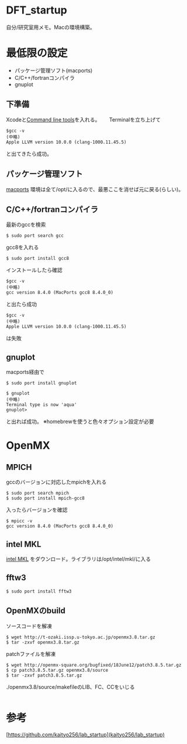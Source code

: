 # DFT_startup
自分/研究室用メモ。Macの環境構築。
# 最低限の設定
- パッケージ管理ソフト(macports)
- C/C++/fortranコンパイラ
- gnuplot
## 下準備
Xcodeと[Command line tools](https://developer.apple.com/download/more/?=command%20line%20tools)を入れる。　　
Terminalを立ち上げて
```shell script
$gcc -v
(中略)
Apple LLVM version 10.0.0 (clang-1000.11.45.5)
```
と出てきたら成功。
## パッケージ管理ソフト
[macports](https://github.com/macports/macports-base/releases/tag/v2.6.3)
環境は全て/opt/に入るので、最悪ここを消せば元に戻る(らしい)。
## C/C++/fortranコンパイラ
最新のgccを検索
```shell script
$ sudo port search gcc
```
gcc8を入れる
```shell script
$ sudo port install gcc8
```
インストールしたら確認
```shell script
$gcc -v
(中略)
gcc version 8.4.0 (MacPorts gcc8 8.4.0_0) 
```
と出たら成功
```shell script
$gcc -v
(中略)
Apple LLVM version 10.0.0 (clang-1000.11.45.5)
```
は失敗
## gnuplot
macports経由で
```shell script
$ sudo port install gnuplot
```
```shell script
$ gnuplot
(中略)
Terminal type is now 'aqua'
gnuplot> 
```
と出れば成功。
※homebrewを使うと色々オプション設定が必要
# OpenMX
## MPICH
gccのバージョンに対応したmpichを入れる
```shell script
$ sudo port search mpich
$ sudo port install mpich-gcc8
```
入ったらバージョンを確認
```shell script
$ mpicc -v
gcc version 8.4.0 (MacPorts gcc8 8.4.0_0) 
```
## intel MKL
[intel MKL](https://software.intel.com/content/www/us/en/develop/documentation/get-started-with-mkl-for-macos/top.html)
をダウンロード。ライブラリは/opt/intel/mkl/に入る
## fftw3
```shell script
$ sudo port install fftw3
```
## OpenMXのbuild
ソースコードを解凍
```shell script
$ wget http://t-ozaki.issp.u-tokyo.ac.jp/openmx3.8.tar.gz
$ tar -zxvf openmx3.8.tar.gz
```
patchファイルを解凍
```shell script
$ wget http://openmx-square.org/bugfixed/18June12/patch3.8.5.tar.gz
$ cp patch3.8.5.tar.gz openmx3.8/source
$ tar -zxvf patch3.8.5.tar.gz
```
./openmx3.8/source/makefileのLIB、FC、CCをいじる
```shell script

```
# 参考
[https://github.com/kaityo256/lab_startup](kaityo256/lab_startup)


